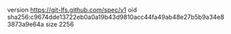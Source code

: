 version https://git-lfs.github.com/spec/v1
oid sha256:c9674dde13722eb0a0a19b43d9810acc44fa49ab48e27b5b9a34e83873a9e64a
size 2256
